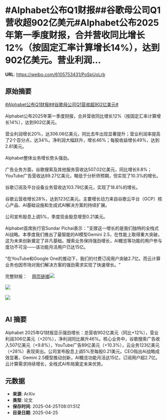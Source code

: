 # #Alphabet公布Q1财报##谷歌母公司Q1营收超902亿美元#Alphabet公布2025年第一季度财报，合并营收同比增长12%（按固定汇率计算增长14%），达到902亿美元。营业利润...

**URL**: https://weibo.com/6105753431/PoSpUoLrb

## 原始摘要

<a href="https://m.weibo.cn/search?containerid=231522type%3D1%26t%3D10%26q%3D%23Alphabet%E5%85%AC%E5%B8%83Q1%E8%B4%A2%E6%8A%A5%23&amp;extparam=%23Alphabet%E5%85%AC%E5%B8%83Q1%E8%B4%A2%E6%8A%A5%23" data-hide=""><span class="surl-text">#Alphabet公布Q1财报#</span></a><a href="https://m.weibo.cn/search?containerid=231522type%3D1%26t%3D10%26q%3D%23%E8%B0%B7%E6%AD%8C%E6%AF%8D%E5%85%AC%E5%8F%B8Q1%E8%90%A5%E6%94%B6%E8%B6%85902%E4%BA%BF%E7%BE%8E%E5%85%83%23&amp;extparam=%23%E8%B0%B7%E6%AD%8C%E6%AF%8D%E5%85%AC%E5%8F%B8Q1%E8%90%A5%E6%94%B6%E8%B6%85902%E4%BA%BF%E7%BE%8E%E5%85%83%23" data-hide=""><span class="surl-text">#谷歌母公司Q1营收超902亿美元#</span></a><br><br>Alphabet公布2025年第一季度财报，合并营收同比增长12%（按固定汇率计算增长14%），达到902亿美元。<br><br>营业利润增长20%，达306.06亿美元，同比去年出现显著提升；营业利润率提高了2个百分点，达34%。净利润大幅跃升，增长46%；每股收益增长49%，达到2.81美元。<br><br>Alphabet整体业务增长势头强劲。<br><br>广告业务方面，谷歌搜索及其他服务营收达507.02亿美元，同比增长9.8%；YouTube广告营收达89.27亿美元，略低于分析师预期，但实现了10.3%的增长。<br><br>谷歌订阅及平台设备业务营收达103.79亿美元，实现了18.8%的增长。<br><br>谷歌云营收增长28%，达到123亿美元。主要增长动力来自谷歌云平台（GCP）核心产品、AI基础设施和生成式AI解决方案的持续扩展。<br><br>公司宣布股息上调5%，季度现金股息增至0.21美元。<br><br>Alphabet首席执行官Sundar Pichai表示："支撑这一增长的是我们独特的全栈式AI战略。本季度我们推出了最智能的AI模型Gemini 2.5，在性能上取得重大突破，这为未来创新奠定了非凡基础。搜索业务保持强劲增长，AI概览等功能的用户参与度功不可没——该功能月活用户已达15亿。<br><br>“在YouTube和Google One的推动下，我们的付费订阅用户突破2.7亿。而云计算业务也因市场对我们解决方案的强劲需求实现了快速增长。"<br><br>完整财报：<a href="https://weibo.cn/sinaurl?u=https%3A%2F%2Fabc.xyz%2Finvestor%2Fearnings%2F" data-hide=""><span class="url-icon"><img style="width: 1rem;height: 1rem" src="https://h5.sinaimg.cn/upload/2015/09/25/3/timeline_card_small_web_default.png" referrerpolicy="no-referrer"></span><span class="surl-text">网页链接</span></a><img style="" src="https://tvax1.sinaimg.cn/large/006Fd7o3ly1i0sxftumu8j31go0tgwi3.jpg" referrerpolicy="no-referrer"><br><br><img style="" src="https://tvax1.sinaimg.cn/large/006Fd7o3ly1i0sxfwzhxwj31ds0sc1dc.jpg" referrerpolicy="no-referrer"><br><br><img style="" src="https://tvax1.sinaimg.cn/large/006Fd7o3ly1i0sxfzagj3j31e61721kx.jpg" referrerpolicy="no-referrer"><br><br>

## AI 摘要

Alphabet 2025年Q1财报显示强劲增长：总营收902亿美元（同比+12%），营业利润306亿美元（+20%），净利润同比飙升46%。核心业务中，谷歌搜索广告收入507亿美元（+9.8%），YouTube广告89亿美元（+10.3%），云业务123亿美元（+28%）表现突出。公司宣布股息上调5%至每股0.21美元。CEO指出AI战略成效显著，Gemini 2.5模型推动创新，AI概览功能月活达15亿，订阅用户超2.7亿。云计算需求持续增长，全栈式AI布局奠定未来优势。

## 元数据

- **来源**: ArXiv
- **类型**: 论文
- **保存时间**: 2025-04-25T08:01:51Z
- **目录日期**: 2025-04-25
